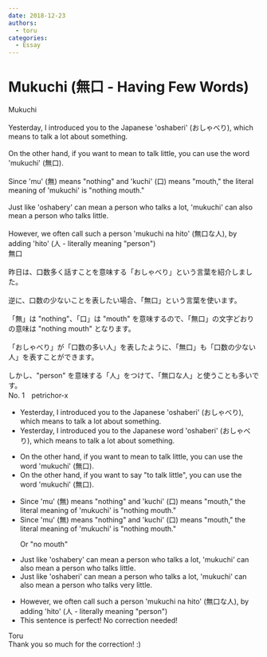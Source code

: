 ```yaml
---
date: 2018-12-23
authors:
  - toru
categories:
  - Essay
---
```


<h1 id="subject_show">Mukuchi (無口 - Having Few Words)</h1>
<div class="date" hidden>Dec 23, 2018 14:54</div>
<div id="post"><div id="body_show_ori">
Mukuchi<br/><br/>Yesterday, I introduced you to the Japanese 'oshaberi' (おしゃべり), which means to talk a lot about something.<br/><br/>On the other hand, if you want to mean to talk little, you can use the word 'mukuchi' (無口).<br/><br/>Since 'mu' (無) means "nothing" and 'kuchi' (口) means "mouth," the literal meaning of 'mukuchi' is "nothing mouth."<br/><br/>Just like 'oshabery' can mean a person who talks a lot, 'mukuchi' can also mean a person who talks little.<br/><br/>However, we often call such a person 'mukuchi na hito' (無口な人), by adding 'hito' (人 - literally meaning "person")
</div></div>

<!-- more -->

<div id="post_ja"><div id="body_show_mo">
無口<br/><br/>昨日は、口数多く話すことを意味する「おしゃべり」という言葉を紹介しました。<br/><br/>逆に、口数の少ないことを表したい場合、「無口」という言葉を使います。<br/><br/>「無」は "nothing"、「口」は "mouth" を意味するので、「無口」の文字どおりの意味は "nothing mouth" となります。<br/><br/>「おしゃべり」が「口数の多い人」を表したように、「無口」も「口数の少ない人」を表すことができます。<br/><br/>しかし、"person" を意味する「人」をつけて、「無口な人」と使うことも多いです。
</div></div>
<div id="block"><div class="first_name"> No. 1　<span class="just_name">petrichor-x</span></div><div id="block2">
<ul class="correction_field">
<li class="incorrect">Yesterday, I introduced you to the Japanese 'oshaberi' (おしゃべり), which means to talk a lot about something.</li>
<li class="corrected correct">
Yesterday, I introduced you to the Japanese word 'oshaberi' (おしゃべり), which means to talk a lot about something.
</li>
</ul>
<ul class="correction_field">
<li class="incorrect">On the other hand, if you want to mean to talk little, you can use the word 'mukuchi' (無口).</li>
<li class="corrected correct">
On the other hand, if you want to say "to talk little", you can use the word 'mukuchi' (無口).
</li>
</ul>
<ul class="correction_field">
<li class="incorrect">Since 'mu' (無) means "nothing" and 'kuchi' (口) means "mouth," the literal meaning of 'mukuchi' is "nothing mouth."</li>
<li class="corrected correct">
Since 'mu' (無) means "nothing" and 'kuchi' (口) means "mouth," the literal meaning of 'mukuchi' is "nothing mouth."
<p class="correction_comment">Or "no mouth"</p>
</li>
</ul>
<ul class="correction_field">
<li class="incorrect">Just like 'oshabery' can mean a person who talks a lot, 'mukuchi' can also mean a person who talks little.</li>
<li class="corrected correct">
Just like 'oshaberi' can mean a person who talks a lot, 'mukuchi' can also mean a person who talks very little.
</li>
</ul>
<ul class="correction_field">
<li class="incorrect">However, we often call such a person 'mukuchi na hito' (無口な人), by adding 'hito' (人 - literally meaning "person")</li>
<li class="corrected perfect">This sentence is perfect! No correction needed!</li>
</ul>
</div><div class="name"><span class="just_name">Toru</span><br>
Thank you so much for the correction! :)
</div>
</div>
